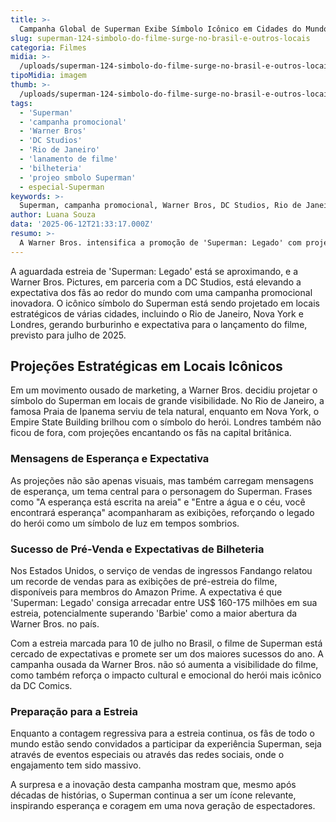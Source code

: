 ```yaml
---
title: >-
  Campanha Global de Superman Exibe Símbolo Icônico em Cidades do Mundo
slug: superman-124-simbolo-do-filme-surge-no-brasil-e-outros-locais
categoria: Filmes
midia: >-
  /uploads/superman-124-simbolo-do-filme-surge-no-brasil-e-outros-locais-thumb.jpg
tipoMidia: imagem
thumb: >-
  /uploads/superman-124-simbolo-do-filme-surge-no-brasil-e-outros-locais-thumb.jpg
tags:
  - 'Superman'
  - 'campanha promocional'
  - 'Warner Bros'
  - 'DC Studios'
  - 'Rio de Janeiro'
  - 'lanamento de filme'
  - 'bilheteria'
  - 'projeo smbolo Superman'
  - especial-Superman
keywords: >-
  Superman, campanha promocional, Warner Bros, DC Studios, Rio de Janeiro, lançamento de filme, bilheteria, projeção símbolo Superman
author: Luana Souza
data: '2025-06-12T21:33:17.000Z'
resumo: >-
  A Warner Bros. intensifica a promoção de 'Superman: Legado' com projeções do símbolo do herói em grandes metrópoles, incluindo o Rio de Janeiro. A estreia do filme promete quebrar recordes.
---
```


A aguardada estreia de 'Superman: Legado' está se aproximando, e a Warner Bros. Pictures, em parceria com a DC Studios, está elevando a expectativa dos fãs ao redor do mundo com uma campanha promocional inovadora. O icônico símbolo do Superman está sendo projetado em locais estratégicos de várias cidades, incluindo o Rio de Janeiro, Nova York e Londres, gerando burburinho e expectativa para o lançamento do filme, previsto para julho de 2025.

## Projeções Estratégicas em Locais Icônicos

Em um movimento ousado de marketing, a Warner Bros. decidiu projetar o símbolo do Superman em locais de grande visibilidade. No Rio de Janeiro, a famosa Praia de Ipanema serviu de tela natural, enquanto em Nova York, o Empire State Building brilhou com o símbolo do herói. Londres também não ficou de fora, com projeções encantando os fãs na capital britânica.

### Mensagens de Esperança e Expectativa

As projeções não são apenas visuais, mas também carregam mensagens de esperança, um tema central para o personagem do Superman. Frases como "A esperança está escrita na areia" e "Entre a água e o céu, você encontrará esperança" acompanharam as exibições, reforçando o legado do herói como um símbolo de luz em tempos sombrios.

### Sucesso de Pré-Venda e Expectativas de Bilheteria

Nos Estados Unidos, o serviço de vendas de ingressos Fandango relatou um recorde de vendas para as exibições de pré-estreia do filme, disponíveis para membros do Amazon Prime. A expectativa é que 'Superman: Legado' consiga arrecadar entre US$ 160-175 milhões em sua estreia, potencialmente superando 'Barbie' como a maior abertura da Warner Bros. no país.

Com a estreia marcada para 10 de julho no Brasil, o filme de Superman está cercado de expectativas e promete ser um dos maiores sucessos do ano. A campanha ousada da Warner Bros. não só aumenta a visibilidade do filme, como também reforça o impacto cultural e emocional do herói mais icônico da DC Comics.

### Preparação para a Estreia

Enquanto a contagem regressiva para a estreia continua, os fãs de todo o mundo estão sendo convidados a participar da experiência Superman, seja através de eventos especiais ou através das redes sociais, onde o engajamento tem sido massivo.

A surpresa e a inovação desta campanha mostram que, mesmo após décadas de histórias, o Superman continua a ser um ícone relevante, inspirando esperança e coragem em uma nova geração de espectadores.